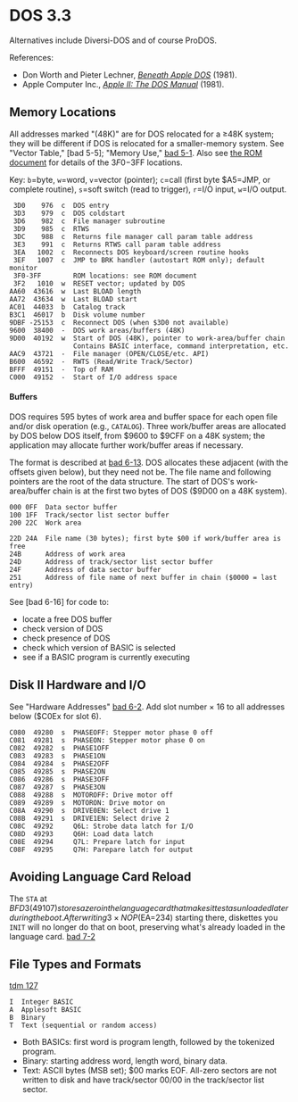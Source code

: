 DOS 3.3
=======

Alternatives include Diversi-DOS and of course ProDOS.

References:
- Don Worth and Pieter Lechner, [_Beneath Apple DOS_][bad] (1981).
- Apple Computer Inc., [_Apple II: The DOS Manual_][tdm] (1981).


Memory Locations
----------------

All addresses marked "(48K)" are for DOS relocated for a ≥48K system;
they will be different if DOS is relocated for a smaller-memory
system. See "Vector Table," [bad 5-5]; "Memory Use," [bad 5-1]. Also
see [the ROM document](rom.md) for details of the $3F0-$3FF locations.

Key: `b`=byte, `w`=word, `v`=vector (pointer); `c`=call (first byte
$A5=JMP, or complete routine), `s`=soft switch (read to trigger),
`r`=I/O input, `w`=I/O output.

     3D0    976  c  DOS entry
     3D3    979  c  DOS coldstart
     3D6    982  c  File manager subroutine
     3D9    985  c  RTWS
     3DC    988  c  Returns file manager call param table address
     3E3    991  c  Returns RTWS call param table address
     3EA   1002  c  Reconnects DOS keyboard/screen routine hooks
     3EF   1007  c  JMP to BRK handler (autostart ROM only); default monitor
     3F0-3FF        ROM locations: see ROM document
     3F2   1010  w  RESET vector; updated by DOS
    AA60  43616  w  Last BLOAD length
    AA72  43634  w  Last BLOAD start
    AC01  44033  b  Catalog track
    B3C1  46017  b  Disk volume number
    9DBF -25153  c  Reconnect DOS (when $3D0 not available)
    9600  38400  -  DOS work areas/buffers (48K)
    9D00  40192  w  Start of DOS (48K), pointer to work-area/buffer chain
                    Contains BASIC interface, command interpretation, etc.
    AAC9  43721  -  File manager (OPEN/CLOSE/etc. API)
    B600  46592  -  RWTS (Read/Write Track/Sector)
    BFFF  49151  -  Top of RAM
    C000  49152  -  Start of I/O address space

#### Buffers

DOS requires 595 bytes of work area and buffer space for each open
file and/or disk operation (e.g., `CATALOG`). Three work/buffer areas
are allocated by DOS below DOS itself, from $9600 to $9CFF on a 48K
system; the application may allocate further work/buffer areas if necessary.

The format is described at [bad 6-13]. DOS allocates these adjacent
(with the offsets given below), but they need not be. The file name
and following pointers are the root of the data structure. The start
of DOS's work-area/buffer chain is at the first two bytes of DOS
($9D00 on a 48K system).

    000 0FF  Data sector buffer
    100 1FF  Track/sector list sector buffer
    200 22C  Work area

    22D 24A  File name (30 bytes); first byte $00 if work/buffer area is free
    24B      Address of work area
    24D      Address of track/sector list sector buffer
    24F      Address of data sector buffer
    251      Address of file name of next buffer in chain ($0000 = last entry)

See [bad 6-16] for code to:
- locate a free DOS buffer
- check version of DOS
- check presence of DOS
- check which version of BASIC is selected
- see if a BASIC program is currently executing


Disk II Hardware and I/O
------------------------

See "Hardware Addresses" [bad 6-2].
Add slot number × 16 to all addresses below ($C0Ex for slot 6).

    C080  49280  s  PHASEOFF: Stepper motor phase 0 off
    C081  49281  s  PHASEON: Stepper motor phase 0 on
    C082  49282  s  PHASE1OFF
    C083  49283  s  PHASE1ON
    C084  49284  s  PHASE2OFF
    C085  49285  s  PHASE2ON
    C086  49286  s  PHASE3OFF
    C087  49287  s  PHASE3ON
    C088  49288  s  MOTOROFF: Drive motor off
    C089  49289  s  MOTORON: Drive motor on
    C08A  49290  s  DRIVE0EN: Select drive 1
    C08B  49291  s  DRIVE1EN: Select drive 2
    C08C  49292     Q6L: Strobe data latch for I/O
    C08D  49293     Q6H: Load data latch
    C08E  49294     Q7L: Prepare latch for input
    C08F  49295     Q7H: Parepare latch for output


Avoiding Language Card Reload
-----------------------------

The `STA` at $BFD3 (49107) stores a zero in the language card that
makes it test as unloaded later during the boot. After writing 3×NOP
($EA=234) starting there, diskettes you `INIT` will no longer do that
on boot, preserving what's already loaded in the language card. [bad 7-2]


File Types and Formats
----------------------

[tdm 127]

    I  Integer BASIC
    A  Applesoft BASIC
    B  Binary
    T  Text (sequential or random access)

- Both BASICs: first word is program length, followed by the tokenized program.
- Binary: starting address word, length word, binary data.
- Text: ASCII bytes (MSB set); $00 marks EOF. All-zero sectors are not
  written to disk and have track/sector 00/00 in the track/sector list
  sector.



<!-------------------------------------------------------------------->
[bad 5-1]: https://archive.org/details/Beneath_Apple_DOS_OCR/page/n53/mode/1up
[bad 6-13]: https://archive.org/details/Beneath_Apple_DOS_OCR/page/n73/mode/1up
[bad 6-2]: https://archive.org/details/Beneath_Apple_DOS_OCR/page/n62/mode/1up
[bad 7-2]: https://archive.org/details/Beneath_Apple_DOS_OCR/page/n80/mode/1up
[bad]: https://archive.org/details/Beneath_Apple_DOS_OCR/page/n2/mode/1up
[tdm 127]: https://archive.org/details/a2_the_DOS_Manual/page/n69/mode/1up
[tdm]: https://archive.org/details/a2_the_DOS_Manual/page/n2/mode/1up

